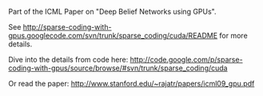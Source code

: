 Part of the ICML Paper on "Deep Belief Networks using GPUs".

See http://sparse-coding-with-gpus.googlecode.com/svn/trunk/sparse_coding/cuda/README for more details.

Dive into the details from code here:
http://code.google.com/p/sparse-coding-with-gpus/source/browse/#svn/trunk/sparse_coding/cuda

Or read the paper:
http://www.stanford.edu/~rajatr/papers/icml09_gpu.pdf